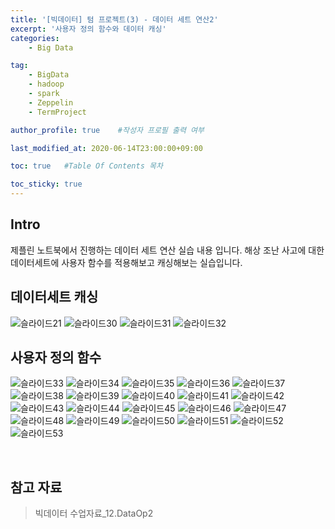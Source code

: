```yaml
---
title: '[빅데이터] 텀 프로젝트(3) - 데이터 세트 연산2' 
excerpt: '사용자 정의 함수와 데이터 캐싱'
categories:
    - Big Data

tag:
    - BigData
    - hadoop
    - spark
    - Zeppelin
    - TermProject

author_profile: true    #작성자 프로필 출력 여부

last_modified_at: 2020-06-14T23:00:00+09:00

toc: true   #Table Of Contents 목차 

toc_sticky: true
---
```


## Intro

제플린 노트북에서 진행하는 데이터 세트 연산 실습 내용 입니다. 해상 조난 사고에 대한 데이터세트에 사용자 함수를 적용해보고 캐싱해보는 실습입니다. 


## 데이터세트 캐싱

![슬라이드21](https://user-images.githubusercontent.com/47733530/93053327-a1541b00-f6a2-11ea-8478-9c9694e51a93.PNG)
![슬라이드30](https://user-images.githubusercontent.com/47733530/93053332-a2854800-f6a2-11ea-9e7a-bc5b9049a060.PNG)
![슬라이드31](https://user-images.githubusercontent.com/47733530/93053334-a31dde80-f6a2-11ea-8dd4-ac55892cb35c.PNG)
![슬라이드32](https://user-images.githubusercontent.com/47733530/93053336-a31dde80-f6a2-11ea-9201-793a2f5ea2e6.PNG)

## 사용자 정의 함수

![슬라이드33](https://user-images.githubusercontent.com/47733530/93053338-a3b67500-f6a2-11ea-9bcd-10568276dedd.PNG)
![슬라이드34](https://user-images.githubusercontent.com/47733530/93053339-a3b67500-f6a2-11ea-94df-507589285f5e.PNG)
![슬라이드35](https://user-images.githubusercontent.com/47733530/93053342-a44f0b80-f6a2-11ea-9fac-b75632a35018.PNG)
![슬라이드36](https://user-images.githubusercontent.com/47733530/93053344-a44f0b80-f6a2-11ea-99a6-d126df8969a8.PNG)
![슬라이드37](https://user-images.githubusercontent.com/47733530/93053347-a4e7a200-f6a2-11ea-805a-ec7a6681bddb.PNG)
![슬라이드38](https://user-images.githubusercontent.com/47733530/93053348-a5803880-f6a2-11ea-8a12-f70f6e6e0ded.PNG)
![슬라이드39](https://user-images.githubusercontent.com/47733530/93053349-a5803880-f6a2-11ea-93ff-ebf5d7c6dd90.PNG)
![슬라이드40](https://user-images.githubusercontent.com/47733530/93053351-a618cf00-f6a2-11ea-882d-baef31659c74.PNG)
![슬라이드41](https://user-images.githubusercontent.com/47733530/93053352-a618cf00-f6a2-11ea-9b2a-06184f2da82c.PNG)
![슬라이드42](https://user-images.githubusercontent.com/47733530/93053353-a6b16580-f6a2-11ea-8cf8-b88f2b01129a.PNG)
![슬라이드43](https://user-images.githubusercontent.com/47733530/93053354-a6b16580-f6a2-11ea-9921-531b33f11b6e.PNG)
![슬라이드44](https://user-images.githubusercontent.com/47733530/93053355-a749fc00-f6a2-11ea-9741-3e1635b23e7b.PNG)
![슬라이드45](https://user-images.githubusercontent.com/47733530/93053356-a7e29280-f6a2-11ea-9a98-370dff9350c5.PNG)
![슬라이드46](https://user-images.githubusercontent.com/47733530/93053358-a7e29280-f6a2-11ea-9cef-efc0be2e6daf.PNG)
![슬라이드47](https://user-images.githubusercontent.com/47733530/93053361-a87b2900-f6a2-11ea-989f-d00fa12d25d0.PNG)
![슬라이드48](https://user-images.githubusercontent.com/47733530/93053364-a87b2900-f6a2-11ea-8323-f4b088a7e63a.PNG)
![슬라이드49](https://user-images.githubusercontent.com/47733530/93053366-a913bf80-f6a2-11ea-90c9-7a3b44028397.PNG)
![슬라이드50](https://user-images.githubusercontent.com/47733530/93053368-a913bf80-f6a2-11ea-9596-15abdffcd1ad.PNG)
![슬라이드51](https://user-images.githubusercontent.com/47733530/93053371-a9ac5600-f6a2-11ea-8893-b3740201320c.PNG)
![슬라이드52](https://user-images.githubusercontent.com/47733530/93053374-a9ac5600-f6a2-11ea-9ef3-43417988ab17.PNG)
![슬라이드53](https://user-images.githubusercontent.com/47733530/93053376-aa44ec80-f6a2-11ea-867c-8bf8d6d15ece.PNG)


<br>

## 참고 자료
> 빅데이터 수업자료_12.DataOp2